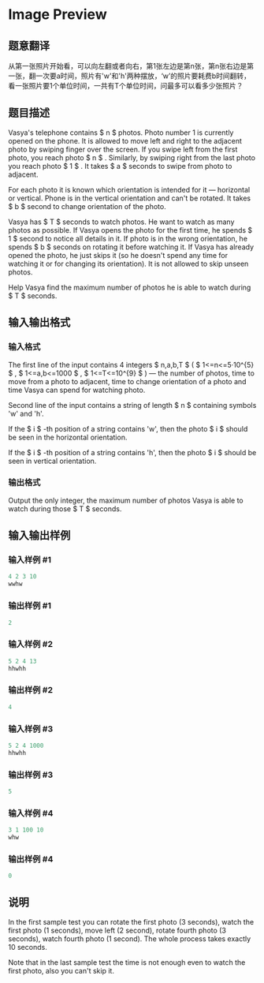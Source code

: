 # Image Preview

## 题意翻译

从第一张照片开始看，可以向左翻或者向右，第1张左边是第n张，第n张右边是第一张，翻一次要a时间，照片有'w'和'h'两种摆放，‘w’的照片要耗费b时间翻转，看一张照片要1个单位时间，一共有T个单位时间，问最多可以看多少张照片？

## 题目描述

Vasya's telephone contains $ n $ photos. Photo number 1 is currently opened on the phone. It is allowed to move left and right to the adjacent photo by swiping finger over the screen. If you swipe left from the first photo, you reach photo $ n $ . Similarly, by swiping right from the last photo you reach photo $ 1 $ . It takes $ a $ seconds to swipe from photo to adjacent.

For each photo it is known which orientation is intended for it — horizontal or vertical. Phone is in the vertical orientation and can't be rotated. It takes $ b $ second to change orientation of the photo.

Vasya has $ T $ seconds to watch photos. He want to watch as many photos as possible. If Vasya opens the photo for the first time, he spends $ 1 $ second to notice all details in it. If photo is in the wrong orientation, he spends $ b $ seconds on rotating it before watching it. If Vasya has already opened the photo, he just skips it (so he doesn't spend any time for watching it or for changing its orientation). It is not allowed to skip unseen photos.

Help Vasya find the maximum number of photos he is able to watch during $ T $ seconds.

## 输入输出格式

### 输入格式

The first line of the input contains 4 integers $ n,a,b,T $ ( $ 1<=n<=5·10^{5} $ , $ 1<=a,b<=1000 $ , $ 1<=T<=10^{9} $ ) — the number of photos, time to move from a photo to adjacent, time to change orientation of a photo and time Vasya can spend for watching photo.

Second line of the input contains a string of length $ n $ containing symbols 'w' and 'h'.

If the $ i $ -th position of a string contains 'w', then the photo $ i $ should be seen in the horizontal orientation.

If the $ i $ -th position of a string contains 'h', then the photo $ i $ should be seen in vertical orientation.

### 输出格式

Output the only integer, the maximum number of photos Vasya is able to watch during those $ T $ seconds.

## 输入输出样例

### 输入样例 #1

```cpp
4 2 3 10
wwhw

```
### 输出样例 #1

```cpp
2

```
### 输入样例 #2

```cpp
5 2 4 13
hhwhh

```
### 输出样例 #2

```cpp
4

```
### 输入样例 #3

```cpp
5 2 4 1000
hhwhh

```
### 输出样例 #3

```cpp
5

```
### 输入样例 #4

```cpp
3 1 100 10
whw

```
### 输出样例 #4

```cpp
0

```
## 说明

In the first sample test you can rotate the first photo (3 seconds), watch the first photo (1 seconds), move left (2 second), rotate fourth photo (3 seconds), watch fourth photo (1 second). The whole process takes exactly 10 seconds.

Note that in the last sample test the time is not enough even to watch the first photo, also you can't skip it.

